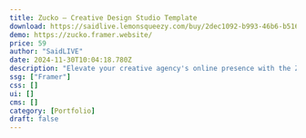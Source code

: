 ```yaml
---
title: Zucko — Creative Design Studio Template
download: https://saidlive.lemonsqueezy.com/buy/2dec1092-b993-46b6-b516-4707e6edece6
demo: https://zucko.framer.website/
price: 59
author: "SaidLIVE"
date: 2024-11-30T10:04:18.780Z
description: "Elevate your creative agency's online presence with the Zucko Creative Design Studio Framer Template. This meticulously crafted template offers a sleek and modern design, showcasing your work in a visually stunning way."
ssg: ["Framer"]
css: []
ui: []
cms: []
category: [Portfolio]
draft: false
---
```

